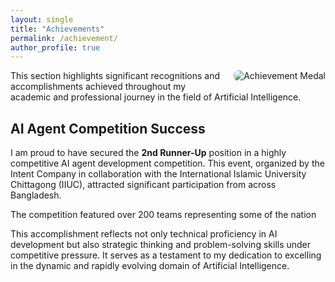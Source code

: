 ```yaml
---
layout: single
title: "Achievements"
permalink: /achievement/
author_profile: true
---
```


<img src="{{ 
'/images/achievement_medal.png' | relative_url }}" alt="Achievement Medal" 
style="float: right; margin: 0 0 1em 1em; max-width: 200px; border-radius: 
8px;">

This section highlights significant recognitions and accomplishments 
achieved throughout my academic and professional journey in the field of 
Artificial Intelligence.

## AI Agent Competition Success

I am proud to have secured the **2nd Runner-Up** position in a highly 
competitive AI agent development competition. This event, organized by the 
Intent Company in collaboration with the International Islamic University 
Chittagong (IIUC), attracted significant participation from across 
Bangladesh.

The competition featured over 200 teams representing some of the nation

This accomplishment reflects not only technical proficiency in AI development 
but also strategic thinking and problem-solving skills under competitive 
pressure. It serves as a testament to my dedication to excelling in the 
dynamic and rapidly evolving domain of Artificial Intelligence.

<div style="clear: both;"></div> <!-- Clear float for content below -->

